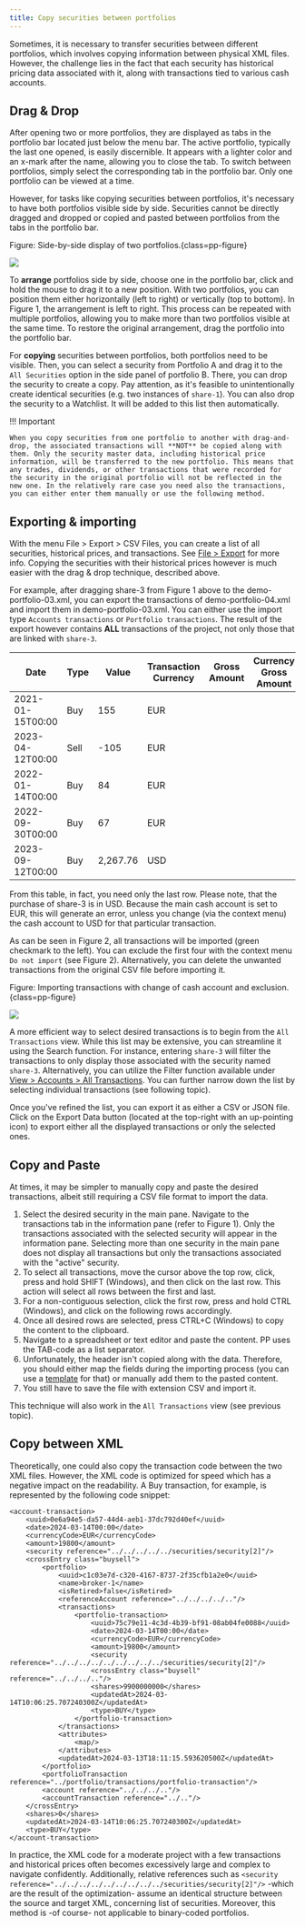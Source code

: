 ```yaml
---
title: Copy securities between portfolios
---
```

Sometimes, it is necessary to transfer securities between different portfolios, which involves copying information between physical XML files. However, the challenge lies in the fact that each security has historical pricing data associated with it, along with transactions tied to various cash accounts.

## Drag & Drop

After opening two or more portfolios, they are displayed as tabs in the portfolio bar located just below the menu bar. The active portfolio, typically the last one opened, is easily discernible. It appears with a lighter color and an x-mark after the name, allowing you to close the tab. To switch between portfolios, simply select the corresponding tab in the portfolio bar. Only one portfolio can be viewed at a time.

However, for tasks like copying securities between portfolios, it's necessary to have both portfolios visible side by side. Securities cannot be directly dragged and dropped or copied and pasted between portfolios from the tabs in the portfolio bar.

Figure: Side-by-side display of two portfolios.{class=pp-figure}

![](./images/portfolios-side-by-side.png)

To **arrange** portfolios side by side, choose one in the portfolio bar, click and hold the mouse to drag it to a new position. With two portfolios, you can position them either horizontally (left to right) or vertically (top to bottom). In Figure 1, the arrangement is left to right. This process can be repeated with multiple portfolios, allowing you to make more than two portfolios visible at the same time. To restore the original arrangement, drag the portfolio into the portfolio bar.

For **copying** securities between portfolios, both portfolios need to be visible. Then, you can select a security from Portfolio A and drag it to the `All Securities` option in the side panel of portfolio B. There, you can drop the security to create a copy. Pay attention, as it's feasible to unintentionally create identical securities (e.g. two instances of `share-1`). You can also drop the security to a Watchlist. It will be added to this list then automatically.

!!! Important
    
    When you copy securities from one portfolio to another with drag-and-drop, the associated transactions will **NOT** be copied along with them. Only the security master data, including historical price information, will be transferred to the new portfolio. This means that any trades, dividends, or other transactions that were recorded for the security in the original portfolio will not be reflected in the new one. In the relatively rare case you need also the transactions, you can either enter them manually or use the following method.

## Exporting & importing

With the menu File > Export > CSV Files, you can create a list of all securities, historical prices, and transactions. See [File > Export](../reference/file/export.md) for more info. Copying the securities with their historical prices however is much easier with the drag & drop technique, described above.

For example, after dragging share-3 from Figure 1 above to the demo-portfolio-03.xml, you can export the transactions of demo-portfolio-04.xml and import them in demo-portfolio-03.xml. You can either use the import type `Accounts transactions` or `Portfolio transactions`. The result of the export however contains **ALL** transactions of the project, not only those that are linked with `share-3`. 

| Date | Type | Value | Transaction Currency | Gross Amount | Currency Gross Amount | Exchange Rate | Fees | Taxes | Shares | ISIN | WKN | Ticker Symbol | Security Name | Note |
| --- | --- | --- | --- | --- | --- | --- | --- | --- | --- | --- | --- | --- | --- | --- |
| 2021-01-15T00:00 | Buy | 155 | EUR |  |  |  | 3 | 2 | 10 |  |  | DTE.DE | share-1 | 2 |
| 2023-04-12T00:00 | Sell | -105 | EUR |  |  |  | 5 | 2 | 5 |  |  | DTE.DE | share-1 | 8 |
| 2022-01-14T00:00 | Buy | 84 | EUR |  |  |  | 3 | 1 | 5 |  |  | DTE.DE | share-1 | 4 |
| 2022-09-30T00:00 | Buy | 67 | EUR |  |  |  | 2 | 1 | 8 |  |  | TMV.DE | share-2 | 6 |
| 2023-09-12T00:00 | Buy | 2,267.76 | USD |  |  |  | 14 | 6 | 4 |  |  | ADBE | share-3 | 10-copy |

From this table, in fact, you need only the last row. Please note, that the purchase of share-3 is in USD. Because the main cash account is set to EUR, this will generate an error, unless you change (via the context menu) the cash account to USD for that particular transaction.

As can be seen in Figure 2, all transactions will be imported (green checkmark to the left). You can exclude the first four with the context menu `Do not import` (see Figure 2). Alternatively, you can delete the unwanted transactions from the original CSV file before importing it. 

Figure: Importing transactions with change of cash account and exclusion. {class=pp-figure}

![](images/copy-securities-import-transactions.png)

A more efficient way to select desired transactions is to begin from the `All Transactions` view. While this list may be extensive, you can streamline it using the Search function. For instance, entering `share-3` will filter the transactions to only display those associated with the security named `share-3`. Alternatively, you can utilize the Filter function available under [View > Accounts > All Transactions](../reference/view/accounts/all-transactions.md).  You can further narrow down the list by selecting individual transactions (see following topic). 

Once you've refined the list, you can export it as either a CSV or JSON file. Click on the Export Data button (located at the top-right with an up-pointing icon) to export either all the displayed transactions or only the selected ones.

## Copy and Paste

At times, it may be simpler to manually copy and paste the desired transactions, albeit still requiring a CSV file format to import the data.

1. Select the desired security in the main pane. Navigate to the transactions tab in the information pane (refer to Figure 1). Only the transactions associated with the selected security will appear in the information pane. Selecting more than one security in the main pane does not display all transactions but only the transactions associated with the "active" security.
2. To select all transactions, move the cursor above the top row, click, press and hold SHIFT (Windows), and then click on the last row. This action will select all rows between the first and last.
3. For a non-contiguous selection, click the first row, press and hold CTRL (Windows), and click on the following rows accordingly.
4. Once all desired rows are selected, press CTRL+C (Windows) to copy the content to the clipboard.
5. Navigate to a spreadsheet or text editor and paste the content. PP uses the TAB-code as a list separator.
6. Unfortunately, the header isn't copied along with the data. Therefore, you should either map the fields during the importing process (you can use a [template](../reference/file/import/csv-import.md) for that) or manually add them to the pasted content.
7. You still have to save the file with extension CSV and import it.

This technique will also work in the `All Transactions` view (see previous topic).


## Copy between XML

Theoretically, one could also copy the transaction code between the two XML files. However, the XML code is optimized for speed which has a negative impact on the readability. A Buy transaction, for example, is represented by the following code snippet:
```
<account-transaction>
    <uuid>0e6a94e5-da57-44d4-aeb1-37dc792d40ef</uuid>
    <date>2024-03-14T00:00</date>
    <currencyCode>EUR</currencyCode>
    <amount>19800</amount>
    <security reference="../../../../../securities/security[2]"/>
    <crossEntry class="buysell">
        <portfolio>
            <uuid>c1c03e7d-c320-4167-8737-2f35cfb1a2e0</uuid>
            <name>broker-1</name>
            <isRetired>false</isRetired>
            <referenceAccount reference="../../../../.."/>
            <transactions>
                <portfolio-transaction>
                    <uuid>75c79e11-4c3d-4b39-bf91-08ab04fe0088</uuid>
                    <date>2024-03-14T00:00</date>
                    <currencyCode>EUR</currencyCode>
                    <amount>19800</amount>
                    <security reference="../../../../../../../../../securities/security[2]"/>
                    <crossEntry class="buysell" reference="../../../.."/>
                    <shares>9900000000</shares>
                    <updatedAt>2024-03-14T10:06:25.707240300Z</updatedAt>
                    <type>BUY</type>
                </portfolio-transaction>
            </transactions>
            <attributes>
                <map/>
            </attributes>
            <updatedAt>2024-03-13T18:11:15.593620500Z</updatedAt>
        </portfolio>
        <portfolioTransaction reference="../portfolio/transactions/portfolio-transaction"/>
        <account reference="../../../.."/>
        <accountTransaction reference="../.."/>
    </crossEntry>
    <shares>0</shares>
    <updatedAt>2024-03-14T10:06:25.707240300Z</updatedAt>
    <type>BUY</type>
</account-transaction>

```
In practice, the XML code for a moderate project with a few transactions and historical prices often becomes excessively large and complex to navigate confidently. Additionally, relative references such as `<security reference="../../../../../../../../../securities/security[2]"/>` -which are the result of the optimization- assume an identical structure between the source and target XML, concerning list of securities. Moreover, this method is -of course- not applicable to binary-coded portfolios.

